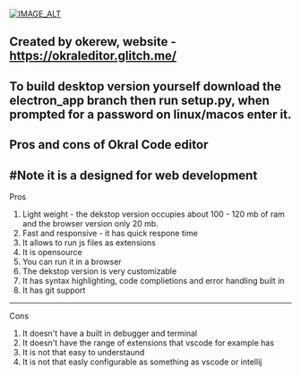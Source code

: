 [![IMAGE_ALT](https://img.youtube.com/vi/lzEDh7Y17rY/0.jpg)](https://www.youtube.com/watch?v=lzEDh7Y17rY)

Created by okerew, website - https://okraleditor.glitch.me/
------------------------------------------------------------
To build desktop version yourself download the electron_app branch then run setup.py, when prompted for a password on linux/macos enter it.
------------------------------------------------------------
Pros and cons of Okral Code editor
-----------------------------------
#Note it is a designed for web development
----------------------------------
Pros
1. Light weight - the dekstop version occupies about 100 - 120 mb of ram and the browser version only 20 mb.
2. Fast and responsive - it has quick respone time
3. It allows to run js files as extensions
4. It is opensource
5. You can run it in a browser
6. The dekstop version is very customizable
7. It has syntax highlighting, code complietions and error handling built in
8. It has git support
______________________________________________________________
Cons
1. It doesn't have a built in debugger and terminal
2. It doesn't have the range of extensions that vscode for example has
3. It is not that easy to understaund
4. It is not that easly configurable as something as vscode or intellij
